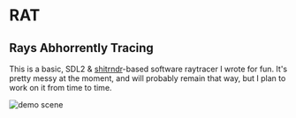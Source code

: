 # RAT
## Rays Abhorrently Tracing
This is a basic, SDL2 & [shitrndr](https://github.com/ArgonBeryllium/shitrndr)-based software raytracer I wrote for fun. It's pretty messy at the moment, and will probably remain that way, but I plan to work on it from time to time.

![demo scene](images/demo.gif)
